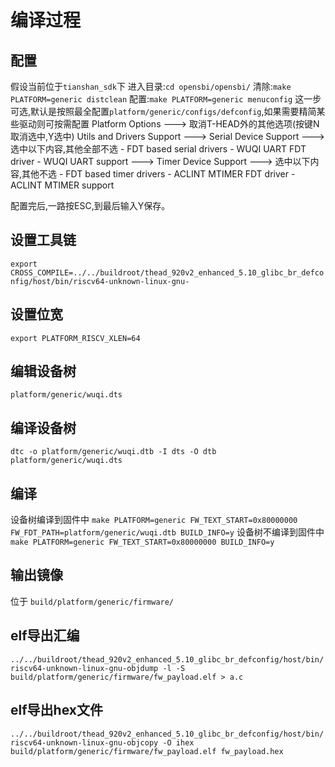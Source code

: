 # 编译过程
## 配置
假设当前位于`tianshan_sdk`下
进入目录:`cd opensbi/opensbi/`
清除:`make PLATFORM=generic distclean`
配置:`make PLATFORM=generic menuconfig`
这一步可选,默认是按照最全配置`platform/generic/configs/defconfig`,如果需要精简某些驱动则可按需配置
Platform Options ---> 取消T-HEAD外的其他选项(按键N取消选中,Y选中)
Utils and Drivers Support 
   ---> Serial Device Support ---> 
   选中以下内容,其他全部不选
      - FDT based serial drivers
      - WUQI UART FDT driver
      - WUQI UART support
   ---> Timer Device Support --->
   选中以下内容,其他不选
      - FDT based timer drivers
      - ACLINT MTIMER FDT driver
      - ACLINT MTIMER support

配置完后,一路按ESC,到最后输入Y保存。

## 设置工具链
`export CROSS_COMPILE=../../buildroot/thead_920v2_enhanced_5.10_glibc_br_defconfig/host/bin/riscv64-unknown-linux-gnu-`

## 设置位宽
`export PLATFORM_RISCV_XLEN=64`

## 编辑设备树
`platform/generic/wuqi.dts`

## 编译设备树
`dtc -o platform/generic/wuqi.dtb -I dts -O dtb platform/generic/wuqi.dts` 

## 编译
设备树编译到固件中
`make PLATFORM=generic FW_TEXT_START=0x80000000 FW_FDT_PATH=platform/generic/wuqi.dtb BUILD_INFO=y`
设备树不编译到固件中
`make PLATFORM=generic FW_TEXT_START=0x80000000 BUILD_INFO=y`

## 输出镜像
位于
`build/platform/generic/firmware/`

## elf导出汇编
`../../buildroot/thead_920v2_enhanced_5.10_glibc_br_defconfig/host/bin/riscv64-unknown-linux-gnu-objdump -l -S build/platform/generic/firmware/fw_payload.elf > a.c`

## elf导出hex文件
`../../buildroot/thead_920v2_enhanced_5.10_glibc_br_defconfig/host/bin/riscv64-unknown-linux-gnu-objcopy -O ihex build/platform/generic/firmware/fw_payload.elf fw_payload.hex`